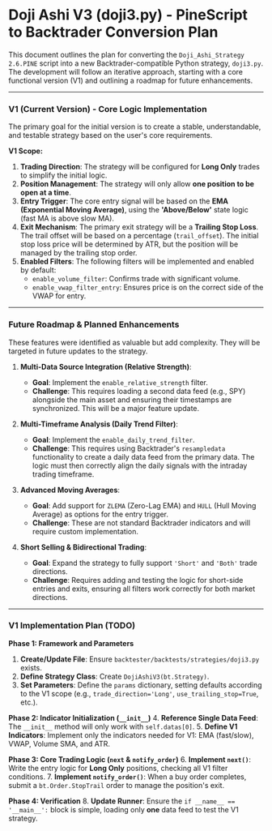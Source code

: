 # Doji Ashi V3 (doji3.py) - PineScript to Backtrader Conversion Plan

This document outlines the plan for converting the `Doji_Ashi_Strategy 2.6.PINE` script into a new Backtrader-compatible Python strategy, `doji3.py`. The development will follow an iterative approach, starting with a core functional version (V1) and outlining a roadmap for future enhancements.

---

### V1 (Current Version) - Core Logic Implementation

The primary goal for the initial version is to create a stable, understandable, and testable strategy based on the user's core requirements.

**V1 Scope:**

1.  **Trading Direction**: The strategy will be configured for **Long Only** trades to simplify the initial logic.
2.  **Position Management**: The strategy will only allow **one position to be open at a time**.
3.  **Entry Trigger**: The core entry signal will be based on the **EMA (Exponential Moving Average)**, using the **'Above/Below'** state logic (fast MA is above slow MA).
4.  **Exit Mechanism**: The primary exit strategy will be a **Trailing Stop Loss**. The trail offset will be based on a percentage (`trail_offset`). The initial stop loss price will be determined by ATR, but the position will be managed by the trailing stop order.
5.  **Enabled Filters**: The following filters will be implemented and enabled by default:
    *   `enable_volume_filter`: Confirms trade with significant volume.
    *   `enable_vwap_filter_entry`: Ensures price is on the correct side of the VWAP for entry.

---

### Future Roadmap & Planned Enhancements

These features were identified as valuable but add complexity. They will be targeted in future updates to the strategy.

1.  **Multi-Data Source Integration (Relative Strength)**:
    *   **Goal**: Implement the `enable_relative_strength` filter.
    *   **Challenge**: This requires loading a second data feed (e.g., SPY) alongside the main asset and ensuring their timestamps are synchronized. This will be a major feature update.

2.  **Multi-Timeframe Analysis (Daily Trend Filter)**:
    *   **Goal**: Implement the `enable_daily_trend_filter`.
    *   **Challenge**: This requires using Backtrader's `resampledata` functionality to create a daily data feed from the primary data. The logic must then correctly align the daily signals with the intraday trading timeframe.

3.  **Advanced Moving Averages**:
    *   **Goal**: Add support for `ZLEMA` (Zero-Lag EMA) and `HULL` (Hull Moving Average) as options for the entry trigger.
    *   **Challenge**: These are not standard Backtrader indicators and will require custom implementation.

4.  **Short Selling & Bidirectional Trading**:
    *   **Goal**: Expand the strategy to fully support `'Short'` and `'Both'` trade directions.
    *   **Challenge**: Requires adding and testing the logic for short-side entries and exits, ensuring all filters work correctly for both market directions.

---

### V1 Implementation Plan (TODO)

**Phase 1: Framework and Parameters**
1.  **Create/Update File**: Ensure `backtester/backtests/strategies/doji3.py` exists.
2.  **Define Strategy Class**: Create `DojiAshiV3(bt.Strategy)`.
3.  **Set Parameters**: Define the `params` dictionary, setting defaults according to the V1 scope (e.g., `trade_direction='Long'`, `use_trailing_stop=True`, etc.).

**Phase 2: Indicator Initialization (`__init__`)**
4.  **Reference Single Data Feed**: The `__init__` method will only work with `self.datas[0]`.
5.  **Define V1 Indicators**: Implement only the indicators needed for V1: EMA (fast/slow), VWAP, Volume SMA, and ATR.

**Phase 3: Core Trading Logic (`next` & `notify_order`)**
6.  **Implement `next()`**: Write the entry logic for **Long Only** positions, checking all V1 filter conditions.
7.  **Implement `notify_order()`**: When a buy order completes, submit a `bt.Order.StopTrail` order to manage the position's exit.

**Phase 4: Verification**
8.  **Update Runner**: Ensure the `if __name__ == '__main__':` block is simple, loading only **one** data feed to test the V1 strategy.